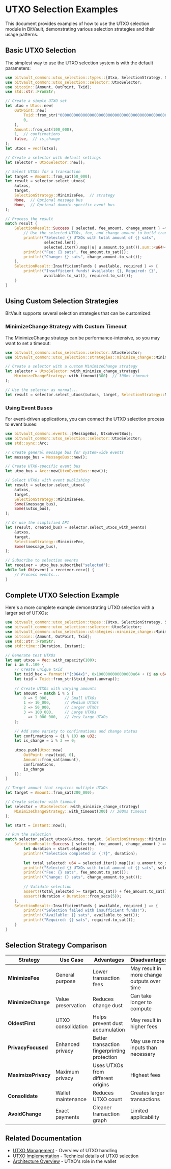 # UTXO Selection Examples

This document provides examples of how to use the UTXO selection module in BitVault, demonstrating various selection strategies and their usage patterns.

## Basic UTXO Selection

The simplest way to use the UTXO selection system is with the default parameters:

```rust
use bitvault_common::utxo_selection::types::{Utxo, SelectionStrategy, SelectionResult};
use bitvault_common::utxo_selection::selector::UtxoSelector;
use bitcoin::{Amount, OutPoint, Txid};
use std::str::FromStr;

// Create a simple UTXO set
let utxo = Utxo::new(
    OutPoint::new(
        Txid::from_str("0000000000000000000000000000000000000000000000000000000000000001").unwrap(),
        0,
    ),
    Amount::from_sat(100_000),
    1,  // confirmations
    false,  // is_change
);
let utxos = vec![utxo];

// Create a selector with default settings
let selector = UtxoSelector::new();

// Select UTXOs for a transaction
let target = Amount::from_sat(50_000);
let result = selector.select_utxos(
    &utxos,
    target, 
    SelectionStrategy::MinimizeFee,  // strategy
    None,  // Optional message bus
    None,  // Optional domain-specific event bus
);

// Process the result
match result {
    SelectionResult::Success { selected, fee_amount, change_amount } => {
        // Use the selected UTXOs, fee, and change amount to build transaction
        println!("Selected {} UTXOs with total amount of {} sats", 
                 selected.len(), 
                 selected.iter().map(|u| u.amount.to_sat()).sum::<u64>());
        println!("Fee: {} sats", fee_amount.to_sat());
        println!("Change: {} sats", change_amount.to_sat());
    },
    SelectionResult::InsufficientFunds { available, required } => {
        println!("Insufficient funds! Available: {}, Required: {}", 
                 available.to_sat(), required.to_sat());
    }
}
```

## Using Custom Selection Strategies

BitVault supports several selection strategies that can be customized:

### MinimizeChange Strategy with Custom Timeout

The MinimizeChange strategy can be performance-intensive, so you may want to set a timeout:

```rust
use bitvault_common::utxo_selection::selector::UtxoSelector;
use bitvault_common::utxo_selection::strategies::minimize_change::MinimizeChangeStrategy;

// Create a selector with a custom MinimizeChange strategy
let selector = UtxoSelector::with_minimize_change_strategy(
    MinimizeChangeStrategy::with_timeout(300)  // 300ms timeout
);

// Use the selector as normal...
let result = selector.select_utxos(&utxos, target, SelectionStrategy::MinimizeChange, None, None);
```

### Using Event Buses

For event-driven applications, you can connect the UTXO selection process to event buses:

```rust
use bitvault_common::events::{MessageBus, UtxoEventBus};
use bitvault_common::utxo_selection::selector::UtxoSelector;
use std::sync::Arc;

// Create general message bus for system-wide events
let message_bus = MessageBus::new();

// Create UTXO-specific event bus
let utxo_bus = Arc::new(UtxoEventBus::new());

// Select UTXOs with event publishing
let result = selector.select_utxos(
    &utxos,
    target,
    SelectionStrategy::MinimizeFee,
    Some(&message_bus),
    Some(&utxo_bus),
);

// Or use the simplified API
let (result, created_bus) = selector.select_utxos_with_events(
    &utxos,
    target,
    SelectionStrategy::MinimizeFee,
    Some(&message_bus),
);

// Subscribe to selection events
let receiver = utxo_bus.subscribe("selected");
while let Ok(event) = receiver.recv() {
    // Process events...
}
```

## Complete UTXO Selection Example

Here's a more complete example demonstrating UTXO selection with a larger set of UTXOs:

```rust
use bitvault_common::utxo_selection::types::{Utxo, SelectionStrategy, SelectionResult};
use bitvault_common::utxo_selection::selector::UtxoSelector;
use bitvault_common::utxo_selection::strategies::minimize_change::MinimizeChangeStrategy;
use bitcoin::{Amount, OutPoint, Txid};
use std::str::FromStr;
use std::time::{Duration, Instant};

// Generate test UTXOs
let mut utxos = Vec::with_capacity(100);
for i in 0..100 {
    // Create unique txid
    let txid_hex = format!("{:064x}", 0x1000000000000000u64 + (i as u64));
    let txid = Txid::from_str(&txid_hex).unwrap();
    
    // Create UTXOs with varying amounts
    let amount = match i % 5 {
        0 => 5_000,       // Small UTXOs
        1 => 10_000,      // Medium UTXOs
        2 => 50_000,      // Larger UTXOs
        3 => 100_000,     // Large UTXOs
        _ => 1_000_000,   // Very large UTXOs
    };
    
    // Add some variety to confirmations and change status
    let confirmations = (i % 10) as u32;
    let is_change = i % 3 == 0;
    
    utxos.push(Utxo::new(
        OutPoint::new(txid, 0),
        Amount::from_sat(amount),
        confirmations,
        is_change
    ));
}

// Target amount that requires multiple UTXOs
let target = Amount::from_sat(200_000);

// Create selector with timeout
let selector = UtxoSelector::with_minimize_change_strategy(
    MinimizeChangeStrategy::with_timeout(300) // 300ms timeout
);

let start = Instant::now();

// Run the selection
match selector.select_utxos(&utxos, target, SelectionStrategy::MinimizeChange, None, None) {
    SelectionResult::Success { selected, fee_amount, change_amount } => {
        let duration = start.elapsed();
        println!("Selection completed in {:?}", duration);
        
        let total_selected: u64 = selected.iter().map(|u| u.amount.to_sat()).sum();
        println!("Selected {} UTXOs with total amount of {} sats", selected.len(), total_selected);
        println!("Fee: {} sats", fee_amount.to_sat());
        println!("Change: {} sats", change_amount.to_sat());
        
        // Validate selection
        assert!(total_selected >= target.to_sat() + fee_amount.to_sat());
        assert!(duration < Duration::from_secs(5));
    },
    SelectionResult::InsufficientFunds { available, required } => {
        println!("Selection failed with insufficient funds!");
        println!("Available: {} sats", available.to_sat());
        println!("Required: {} sats", required.to_sat());
    }
}
```

## Selection Strategy Comparison

| Strategy | Use Case | Advantages | Disadvantages |
|----------|----------|------------|--------------|
| **MinimizeFee** | General purpose | Lower transaction fees | May result in more change outputs over time |
| **MinimizeChange** | Value preservation | Reduces change dust | Can take longer to compute |
| **OldestFirst** | UTXO consolidation | Helps prevent dust accumulation | May result in higher fees |
| **PrivacyFocused** | Enhanced privacy | Better transaction fingerprinting protection | May use more inputs than necessary |
| **MaximizePrivacy** | Maximum privacy | Uses UTXOs from different origins | Highest fees |
| **Consolidate** | Wallet maintenance | Reduces UTXO count | Creates larger transactions |
| **AvoidChange** | Exact payments | Cleaner transaction graph | Limited applicability |

## Related Documentation

- [UTXO Management](utxo_management.md) - Overview of UTXO handling
- [UTXO Implementation](utxo_implementation.md) - Technical details of UTXO selection
- [Architecture Overview](../architecture/updated_architecture.md) - UTXO's role in the wallet 